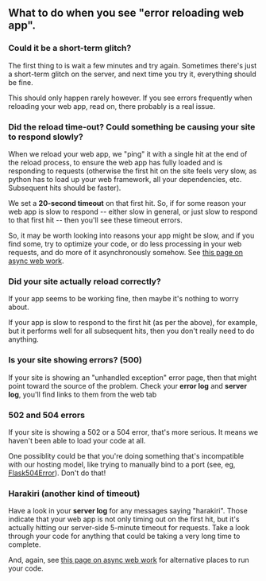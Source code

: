 
<!--
.. title: Error Reloading web app
.. slug: ErrorReloadingWebApp
.. date: 2017-07-21 10:35:28 UTC+01:00
.. tags:
.. category:
.. link:
.. description:
.. type: text
-->

## What to do when you see "error reloading web app".



### Could it be a short-term glitch?

The first thing to is wait a few minutes and try again.  Sometimes there's just
a short-term glitch on the server, and next time you try it, everything should be
fine.

This should only happen rarely however.  If you see errors frequently when reloading
your web app, read on, there probably is a real issue.


### Did the reload time-out?  Could something be causing your site to respond slowly?

When we reload your web app, we "ping" it with a single hit at the end of the reload
process, to ensure the web app has fully loaded and is responding to requests (otherwise
the first hit on the site feels very slow, as python has to load up your web framework,
all your dependencies, etc.  Subsequent hits should be faster).

We set a **20-second timeout** on that first hit.  So, if for some reason your web app
is slow to respond -- either slow in general, or just slow to respond to that first hit --
then you'll see these timeout errors.

So, it may be worth looking into reasons your app might be slow, and if you find some,
try to optimize your code, or do less processing in your web requests, and do more of it
asynchronously somehow.  See [this page on async web work](/pages/AsyncInWebApps).


### Did your site actually reload correctly?

If your app seems to be working fine, then maybe it's nothing to worry about.

If your app is slow to respond to the first hit (as per the above), for example,
but it performs well for all subsequent hits, then you don't really need to do
anything.


### Is your site showing errors? (500)

If your site is showing an "unhandled exception" error page, then that might 
point toward the source of the problem.  Check your **error log** and **server log**,
you'll find links to them from the web tab


### 502 and 504 errors

If your site is showing a 502 or a 504 error, that's more serious.  It means
we haven't been able to load your code at all.

One possiblity could be that you're doing something that's incompatible with our
hosting model, like trying to manually bind to a port (see, eg,
[Flask504Error](/pages/Flask504Error)).  Don't do that!


###  Harakiri  (another kind of timeout)

Have a look in your **server log** for any messages saying "harakiri".  Those
indicate that your web app is not only timing out on the first hit, but it's
actually hitting our server-side 5-minute timeout for requests.  Take a look
through your code for anything that could be taking a very long time to complete.

And, again, see [this page on async web work](/pages/AsyncInWebApps) for alternative
places to run your code.

